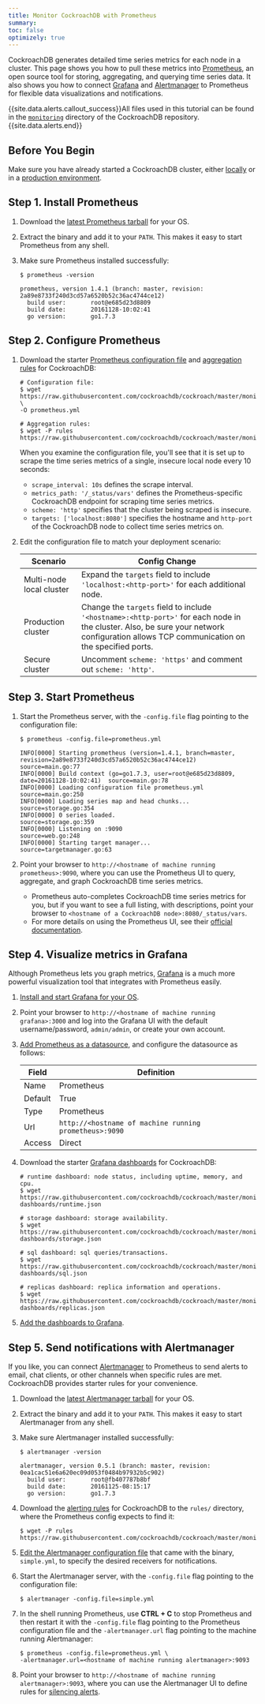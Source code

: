 ```yaml
---
title: Monitor CockroachDB with Prometheus
summary: 
toc: false
optimizely: true
---
```


CockroachDB generates detailed time series metrics for each node in a cluster. This page shows you how to pull these metrics into [Prometheus](https://prometheus.io/), an open source tool for storing, aggregating, and querying time series data. It also shows you how to connect [Grafana](http://grafana.org/) and [Alertmanager](https://prometheus.io/docs/alerting/alertmanager/) to Prometheus for flexible data visualizations and notifications.

{{site.data.alerts.callout_success}}All files used in this tutorial can be found in the <a href="https://github.com/cockroachdb/cockroach/tree/master/monitoring"><code>monitoring</code></a> directory of the CockroachDB repository.{{site.data.alerts.end}}

<div id="toc"></div>

## Before You Begin

Make sure you have already started a CockroachDB cluster, either [locally](start-a-local-cluster.html) or in a [production environment](cloud-deployment.html). 

## Step 1. Install Prometheus

1. Download the [latest Prometheus tarball](https://prometheus.io/download/) for your OS.

2. Extract the binary and add it to your `PATH`. This makes it easy to start Prometheus from any shell.

3. Make sure Prometheus installed successfully:

   ~~~ shell
   $ prometheus -version
   ~~~

   ~~~
   prometheus, version 1.4.1 (branch: master, revision: 2a89e8733f240d3cd57a6520b52c36ac4744ce12)
     build user:       root@e685d23d8809
     build date:       20161128-10:02:41
     go version:       go1.7.3
   ~~~

## Step 2. Configure Prometheus

1. Download the starter [Prometheus configuration file](https://github.com/cockroachdb/cockroach/blob/master/monitoring/prometheus.yml) and [aggregation rules](https://github.com/cockroachdb/cockroach/blob/master/monitoring/rules/aggregation.rules) for CockroachDB:
   
   ~~~ shell
   # Configuration file:
   $ wget https://raw.githubusercontent.com/cockroachdb/cockroach/master/monitoring/prometheus.yml \
   -O prometheus.yml

   # Aggregation rules:
   $ wget -P rules https://raw.githubusercontent.com/cockroachdb/cockroach/master/monitoring/rules/aggregation.rules
   ~~~

   When you examine the configuration file, you'll see that it is set up to scrape the time series metrics of a single, insecure local node every 10 seconds:

   - `scrape_interval: 10s` defines the scrape interval.
   - `metrics_path: '/_status/vars'` defines the Prometheus-specific CockroachDB endpoint for scraping time series metrics.  
   - `scheme: 'http'` specifies that the cluster being scraped is insecure.
   - `targets: ['localhost:8080']` specifies the hostname and `http-port` of the CockroachDB node to collect time series metrics on. 

2. Edit the configuration file to match your deployment scenario:

   Scenario | Config Change
   ---------|--------------
   Multi-node local cluster | Expand the `targets` field to include `'localhost:<http-port>'` for each additional node.
   Production cluster | Change the `targets` field to include `'<hostname>:<http-port>'` for each node in the cluster. Also, be sure your network configuration allows TCP communication on the specified ports.
   Secure cluster | Uncomment `scheme: 'https'` and comment out `scheme: 'http'`.

## Step 3. Start Prometheus

1. Start the Prometheus server, with the `-config.file` flag pointing to the configuration file:

   ~~~ shell
   $ prometheus -config.file=prometheus.yml
   ~~~

   ~~~
   INFO[0000] Starting prometheus (version=1.4.1, branch=master, revision=2a89e8733f240d3cd57a6520b52c36ac4744ce12)  source=main.go:77
   INFO[0000] Build context (go=go1.7.3, user=root@e685d23d8809, date=20161128-10:02:41)  source=main.go:78
   INFO[0000] Loading configuration file prometheus.yml     source=main.go:250
   INFO[0000] Loading series map and head chunks...         source=storage.go:354
   INFO[0000] 0 series loaded.                              source=storage.go:359
   INFO[0000] Listening on :9090                            source=web.go:248
   INFO[0000] Starting target manager...                    source=targetmanager.go:63
   ~~~

2. Point your browser to `http://<hostname of machine running prometheus>:9090`, where you can use the Prometheus UI to query, aggregate, and graph CockroachDB time series metrics.

   - Prometheus auto-completes CockroachDB time series metrics for you, but if you want to see a full listing, with descriptions, point your browser to `<hostname of a CockroachDB node>:8080/_status/vars`.
   - For more details on using the Prometheus UI, see their [official documentation](https://prometheus.io/docs/introduction/getting_started/).

## Step 4. Visualize metrics in Grafana

Although Prometheus lets you graph metrics, [Grafana](http://grafana.org/) is a much more powerful visualization tool that integrates with Prometheus easily.

1. [Install and start Grafana for your OS](http://grafana.org/download/).

2. Point your browser to `http://<hostname of machine running grafana>:3000` and log into the Grafana UI with the default username/password, `admin/admin`, or create your own account.

3. [Add Prometheus as a datasource](http://docs.grafana.org/datasources/prometheus/), and configure the datasource as follows:

   Field | Definition
   ------|-----------
   Name | Prometheus
   Default | True
   Type | Prometheus
   Url | `http://<hostname of machine running prometheus>:9090`
   Access | Direct

4. Download the starter [Grafana dashboards](https://github.com/cockroachdb/cockroach/tree/master/monitoring/grafana-dashboards) for CockroachDB:
   
   ~~~ shell
   # runtime dashboard: node status, including uptime, memory, and cpu.
   $ wget https://raw.githubusercontent.com/cockroachdb/cockroach/master/monitoring/grafana-dashboards/runtime.json

   # storage dashboard: storage availability.
   $ wget https://raw.githubusercontent.com/cockroachdb/cockroach/master/monitoring/grafana-dashboards/storage.json

   # sql dashboard: sql queries/transactions.
   $ wget https://raw.githubusercontent.com/cockroachdb/cockroach/master/monitoring/grafana-dashboards/sql.json

   # replicas dashboard: replica information and operations.
   $ wget https://raw.githubusercontent.com/cockroachdb/cockroach/master/monitoring/grafana-dashboards/replicas.json
   ~~~

5. [Add the dashboards to Grafana](http://docs.grafana.org/reference/export_import/#importing-a-dashboard).

## Step 5. Send notifications with Alertmanager

If you like, you can connect [Alertmanager](https://prometheus.io/docs/alerting/alertmanager/) to Prometheus to send alerts to email, chat clients, or other channels when specific rules are met. CockroachDB provides starter rules for your convenience.

1. Download the [latest Alertmanager tarball](https://prometheus.io/download/#alertmanager) for your OS.

2. Extract the binary and add it to your `PATH`. This makes it easy to start Alertmanager from any shell.

3. Make sure Alertmanager installed successfully:

   ~~~ shell
   $ alertmanager -version
   ~~~

   ~~~
   alertmanager, version 0.5.1 (branch: master, revision: 0ea1cac51e6a620ec09d053f0484b97932b5c902)
     build user:       root@fb407787b8bf
     build date:       20161125-08:15:17
     go version:       go1.7.3
   ~~~

4. Download the [alerting rules](https://github.com/cockroachdb/cockroach/blob/master/monitoring/rules/alerts.rules) for CockroachDB to the `rules/` directory, where the Prometheus config expects to find it:
   
   ~~~ shell
   $ wget -P rules https://raw.githubusercontent.com/cockroachdb/cockroach/master/monitoring/rules/alerts.rules
   ~~~

5. [Edit the Alertmanager configuration file](https://prometheus.io/docs/alerting/configuration/) that came with the binary, `simple.yml`, to specify the desired receivers for notifications.

6. Start the Alertmanager server, with the `-config.file` flag pointing to the configuration file:

   ~~~ shell
   $ alertmanager -config.file=simple.yml
   ~~~

7. In the shell running Prometheus, use **CTRL + C** to stop Prometheus and then restart it with the `-config.file` flag pointing to the Prometheus configuration file and the `-alertmanager.url` flag pointing to the machine running Alertmanager:

   ~~~ shell
   $ prometheus -config.file=prometheus.yml \
   -alertmanager.url=<hostname of machine running alertmanager>:9093
   ~~~

8. Point your browser to `http://<hostname of machine running alertmanager>:9093`, where you can use the Alertmanager UI to define rules for [silencing alerts](https://prometheus.io/docs/alerting/alertmanager/#silences).
